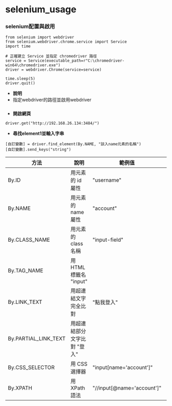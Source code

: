 # selenium_usage

### selenium配置與啟用
```
from selenium import webdriver
from selenium.webdriver.chrome.service import Service
import time

# 正確建立 Service 並指定 chromedriver 路徑
service = Service(executable_path=r"C:\chromedriver-win64\chromedriver.exe")
driver = webdriver.Chrome(service=service)

time.sleep(5)
driver.quit()

```
- **說明**
- 指定webdriver的路徑並啟用webdriver
### 
- **開啟網頁**
```
driver.get("http://192.168.26.134:3484/")
```
- **尋找element1並輸入字串**
```
[自訂變數] = driver.find_element(By.NAME, "談入name元素的名稱")
[自訂變數].send_keys("string")
```
|方法|	說明|	範例值|	實際用法範例|
|--|--|--|--|
|By.ID|	用元素的 id 屬性|	"username"	|driver.find_element(By.ID, "username")|
|By.NAME|	用元素的 name 屬性	|"account"|	driver.find_element(By.NAME, "account")|
|By.CLASS_NAME|	用元素的 class 名稱|	"input-field"|	driver.find_element(By.CLASS_NAME, "input-field")|
|By.TAG_NAME|	用 HTML 標籤名	"input"|	|driver.find_element(By.TAG_NAME, "input")|
|By.LINK_TEXT|	用超連結文字完全比對|	"點我登入"	|driver.find_element(By.LINK_TEXT, "點我登入")|
|By.PARTIAL_LINK_TEXT|	用超連結部分文字比對	"登入"|	|driver.find_element(By.PARTIAL_LINK_TEXT, "登入")|
|By.CSS_SELECTOR|	用 CSS 選擇器|	"input[name='account']"	|driver.find_element(By.CSS_SELECTOR, "input[name='account']")|
|By.XPATH|	用 XPath 語法|	"//input[@name='account']"	|driver.find_element(By.XPATH, "//input[@name='account']")|
